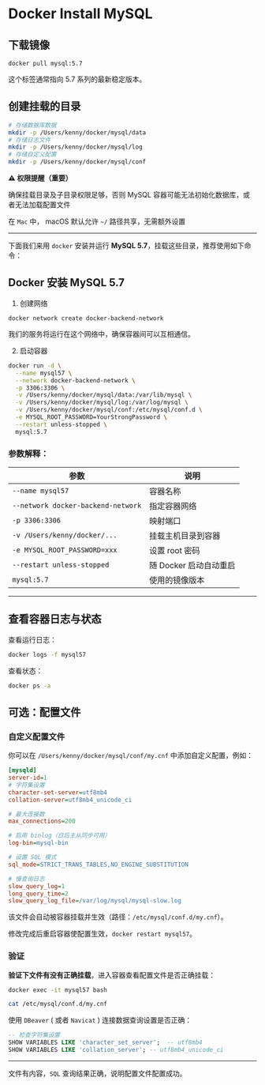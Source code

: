 
# Docker Install MySQL

## 下载镜像

```shell
docker pull mysql:5.7
```
这个标签通常指向 5.7 系列的最新稳定版本。


## 创建挂载的目录
```bash
# 存储数据库数据
mkdir -p /Users/kenny/docker/mysql/data  
# 存储日志文件
mkdir -p /Users/kenny/docker/mysql/log 
# 存储自定义配置
mkdir -p /Users/kenny/docker/mysql/conf   
```

**⚠️ 权限提醒（重要）**

确保挂载目录及子目录权限足够，否则 MySQL 容器可能无法初始化数据库，或者无法加载配置文件

在 `Mac` 中， macOS 默认允许 `~/` 路径共享，无需额外设置


---

下面我们来用 `docker` 安装并运行 **MySQL 5.7**，挂载这些目录，推荐使用如下命令：

## Docker 安装 MySQL 5.7
1. 创建网络
```shell
docker network create docker-backend-network
```
我们的服务将运行在这个网络中，确保容器间可以互相通信。

2. 启动容器
```bash
docker run -d \
  --name mysql57 \
  --network docker-backend-network \
  -p 3306:3306 \
  -v /Users/kenny/docker/mysql/data:/var/lib/mysql \
  -v /Users/kenny/docker/mysql/log:/var/log/mysql \
  -v /Users/kenny/docker/mysql/conf:/etc/mysql/conf.d \
  -e MYSQL_ROOT_PASSWORD=YourStrongPassword \
  --restart unless-stopped \
  mysql:5.7
```

### 参数解释：

| 参数                           | 说明              |
| ---------------------------- | --------------- |
| `--name mysql57`             | 容器名称            |
| `--network docker-backend-network` | 指定容器网络        |
| `-p 3306:3306`               | 映射端口            |
| `-v /Users/kenny/docker/...`               | 挂载主机目录到容器       |
| `-e MYSQL_ROOT_PASSWORD=xxx` | 设置 root 密码      |
| `--restart unless-stopped`   | 随 Docker 启动自动重启 |
| `mysql:5.7`                  | 使用的镜像版本         |

---

## 查看容器日志与状态

查看运行日志：

```bash
docker logs -f mysql57
```

查看状态：

```bash
docker ps -a
```


## 可选：配置文件
### 自定义配置文件

你可以在 `/Users/kenny/docker/mysql/conf/my.cnf` 中添加自定义配置，例如：

```ini
[mysqld]
server-id=1
# 字符集设置
character-set-server=utf8mb4
collation-server=utf8mb4_unicode_ci

# 最大连接数
max_connections=200

# 启用 binlog（日后主从同步可用）
log-bin=mysql-bin

# 设置 SQL 模式
sql_mode=STRICT_TRANS_TABLES,NO_ENGINE_SUBSTITUTION

# 慢查询日志
slow_query_log=1
long_query_time=2
slow_query_log_file=/var/log/mysql/mysql-slow.log
```

该文件会自动被容器挂载并生效（路径：`/etc/mysql/conf.d/my.cnf`）。

修改完成后重启容器使配置生效，`docker restart mysql57`。

### 验证

**验证下文件有没有正确挂载**，进入容器查看配置文件是否正确挂载：

```bash
docker exec -it mysql57 bash

cat /etc/mysql/conf.d/my.cnf 
```

使用 `DBeaver` ( 或者 `Navicat` ) 连接数据查询设置是否正确：

```sql
-- 检查字符集设置
SHOW VARIABLES LIKE 'character_set_server';  -- utf8mb4
SHOW VARIABLES LIKE 'collation_server'; -- utf8mb4_unicode_ci
```
---

文件有内容，`SQL` 查询结果正确，说明配置文件配置成功。